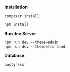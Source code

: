 **Installation**

```
composer install

npm install 

```

**Run dev Server**

```
npm run dev --theme=admin
npm run dev --theme=frontend

```

**Database**

```
postgress

```

